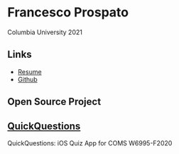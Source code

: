 # Francesco Prospato

Columbia University 2021

## Links
- [Resume](https://github.com/fprospato/fprospato.github.io/blob/main/Resume%20-%20Github.pdf)
- [Github](https://github.com/karimerobles)

## Open Source Project
## [QuickQuestions](https://github.com/karimerobles/quickquestions)
QuickQuestions: iOS Quiz App for COMS W6995-F2020
